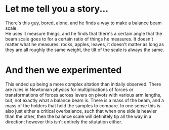 
# Let me tell you a story...

There's this guy, bored, alone, and he finds a way to make a balance beam scale.  
He uses it measure things, and he finds that there's a certain angle that the beam 
scale goes to for a certain ratio of things he measures.  It doesn't matter what he measures: rocks,
apples, leaves, it doesn't matter as long as they are all roughly the same weight, the tilt of the
scale is always the same. 


# And then we experimented

This ended up being a more complex sitation than initially observed.  There are rules in Newtonian physics for multiplications of forces or transformations of forces across levers on pivots with various arm lengths, but, not exactly what a balance beam is.  There is a mass of the beam, and a mass of the holders that hold the samples to compare.  In one sense this is also just either a critical overbalance, such that when one side is heavier than the other, then the balance scale will definitely tip all the way in a direction; however this isn't entirely the situtation either.








